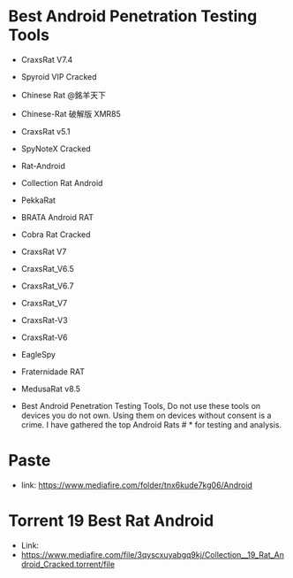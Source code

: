 

# Best Android Penetration Testing Tools

* CraxsRat V7.4
* Spyroid VIP Cracked
* Chinese Rat @銘羊天下
* Chinese-Rat 破解版 XMR85
* CraxsRat v5.1
* SpyNoteX Cracked
* Rat-Android
* Collection Rat Android
* PekkaRat
* BRATA Android RAT
* Cobra Rat Cracked
* CraxsRat V7
* CraxsRat_V6.5
* CraxsRat_V6.7
* CraxsRat_V7
* CraxsRat-V3
* CraxsRat-V6
* EagleSpy
* Fraternidade RAT
* MedusaRat v8.5

* Best Android Penetration Testing Tools, Do not use these tools on devices you do not own. Using them on devices without consent is a crime. I have gathered the top Android Rats # * for testing and analysis.

# Paste
* link: https://www.mediafire.com/folder/tnx6kude7kg06/Android
# Torrent 19 Best Rat Android
* Link: 
* https://www.mediafire.com/file/3qyscxuyabgq9kj/Collection__19_Rat_Android_Cracked.torrent/file
